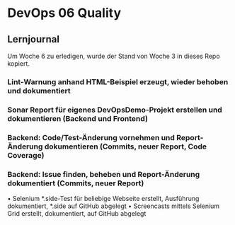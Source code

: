 # DevOps 06 Quality

## Lernjournal

Um Woche 6 zu erledigen, wurde der Stand von Woche 3 in dieses Repo kopiert.

### Lint-Warnung anhand HTML-Beispiel erzeugt, wieder behoben und dokumentiert



### Sonar Report für eigenes DevOpsDemo-Projekt erstellen und dokumentieren (Backend und Frontend)

### Backend: Code/Test-Änderung vornehmen und Report-Änderung dokumentieren (Commits, neuer Report, Code Coverage)

### Backend: Issue finden, beheben und Report-Änderung dokumentiert (Commits, neuer Report)


• Selenium *.side-Test für beliebige Webseite erstellt, Ausführung dokumentiert, *.side auf GitHub abgelegt
• Screencasts mittels Selenium Grid erstellt, dokumentiert, auf GitHub abgelegt
